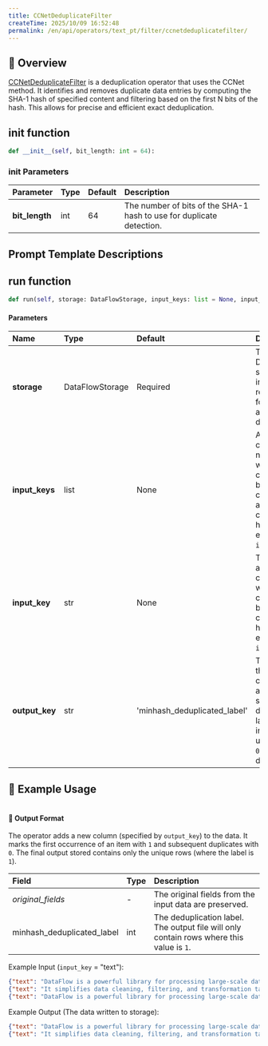 ```yaml
---
title: CCNetDeduplicateFilter
createTime: 2025/10/09 16:52:48
permalink: /en/api/operators/text_pt/filter/ccnetdeduplicatefilter/
---
```


## 📘 Overview
[CCNetDeduplicateFilter](https://github.com/OpenDCAI/DataFlow/blob/main/dataflow/operators/filter/deduplicate/ccnet_deduplicate_filter.py) is a deduplication operator that uses the CCNet method. It identifies and removes duplicate data entries by computing the SHA-1 hash of specified content and filtering based on the first N bits of the hash. This allows for precise and efficient exact deduplication.

## __init__ function
```python
def __init__(self, bit_length: int = 64):
```
### init Parameters
| Parameter | Type | Default | Description |
| :---------- | :--- | :------ | :------------------------------------------- |
| **bit_length** | int | 64 | The number of bits of the SHA-1 hash to use for duplicate detection. |

## Prompt Template Descriptions

## run function
```python
def run(self, storage: DataFlowStorage, input_keys: list = None, input_key: str = None, output_key: str = 'minhash_deduplicated_label')
```
#### Parameters
| Name | Type | Default | Description |
| :----------- | :---------------- | :----------------------------- | :------------------------------------------------------------------------------------------------------------- |
| **storage** | DataFlowStorage | Required | The DataFlow storage instance, responsible for reading and writing data. |
| **input_keys** | list | None | A list of column names whose content will be concatenated and used to compute the hash. Use either this or `input_key`. |
| **input_key** | str | None | The name of a single column whose content will be used to compute the hash. Use either this or `input_keys`. |
| **output_key** | str | 'minhash_deduplicated_label' | The name of the new column added to store the deduplication label. `1` indicates a unique item, `0` indicates a duplicate. |

## 🧠 Example Usage
```python

```

#### 🧾 Output Format
The operator adds a new column (specified by `output_key`) to the data. It marks the first occurrence of an item with `1` and subsequent duplicates with `0`. The final output stored contains only the unique rows (where the label is `1`).

| Field | Type | Description |
| :----------------------------- | :--- | :------------------------------------------------------------------------------------------------ |
| *original_fields* | - | The original fields from the input data are preserved. |
| minhash_deduplicated_label | int | The deduplication label. The output file will only contain rows where this value is `1`. |

Example Input (`input_key` = "text"):
```json
{"text": "DataFlow is a powerful library for processing large-scale datasets."}
{"text": "It simplifies data cleaning, filtering, and transformation tasks."}
{"text": "DataFlow is a powerful library for processing large-scale datasets."}
```
Example Output (The data written to storage):
```json
{"text": "DataFlow is a powerful library for processing large-scale datasets.", "minhash_deduplicated_label": 1}
{"text": "It simplifies data cleaning, filtering, and transformation tasks.", "minhash_deduplicated_label": 1}
```
